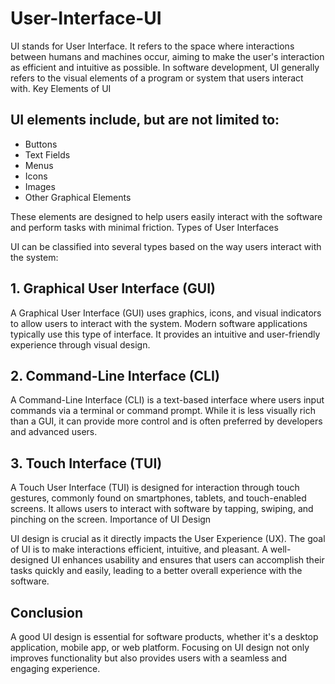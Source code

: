 # User-Interface-UI
UI stands for User Interface. It refers to the space where interactions between humans and machines occur, aiming to make the user's interaction as efficient and intuitive as possible.
In software development, UI generally refers to the visual elements of a program or system that users interact with.
Key Elements of UI

## UI elements include, but are not limited to:

- Buttons
- Text Fields
- Menus
- Icons
- Images
- Other Graphical Elements

These elements are designed to help users easily interact with the software and perform tasks with minimal friction.
Types of User Interfaces

UI can be classified into several types based on the way users interact with the system:
## 1. Graphical User Interface (GUI)

A Graphical User Interface (GUI) uses graphics, icons, and visual indicators to allow users to interact with the system. Modern software applications typically use this type of interface. It provides an intuitive and user-friendly experience through visual design.
## 2. Command-Line Interface (CLI)

A Command-Line Interface (CLI) is a text-based interface where users input commands via a terminal or command prompt. While it is less visually rich than a GUI, it can provide more control and is often preferred by developers and advanced users.
## 3. Touch Interface (TUI)

A Touch User Interface (TUI) is designed for interaction through touch gestures, commonly found on smartphones, tablets, and touch-enabled screens. It allows users to interact with software by tapping, swiping, and pinching on the screen.
Importance of UI Design

UI design is crucial as it directly impacts the User Experience (UX). The goal of UI is to make interactions efficient, intuitive, and pleasant. A well-designed UI enhances usability and ensures that users can accomplish their tasks quickly and easily, leading to a better overall experience with the software.

## Conclusion

A good UI design is essential for software products, whether it's a desktop application, mobile app, or web platform. Focusing on UI design not only improves functionality but also provides users with a seamless and engaging experience.
